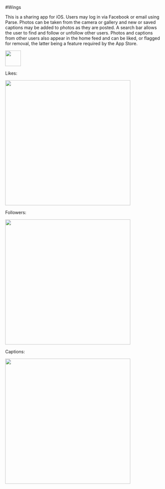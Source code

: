 #Wings

This is a sharing app for iOS. Users may log in via Facebook or email using Parse. Photos can be taken from the camera or gallery and new or saved captions may be added to photos as they are posted. A search bar allows the user to find and follow or unfollow other users. Photos and captions from other users also appear in the home feed and can be liked, or flagged for removal, the latter being a feature required by the App Store. 

<img src="http://i.imgur.com/iXm5jMN.png" width=50>

Likes:

<img src="http://i.imgur.com/KCgwJZu.png" width=400>

Followers:

<img src="http://i.imgur.com/TICtqfJ.png" width=400>

Captions:

<img src="http://i.imgur.com/yvF3hTr.png" width=400>
